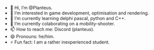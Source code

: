 - 👋 Hi, I’m @Planteus.
- 👀 I’m interested in game development, optimisation and rendering.
- 🌱 I’m currently learning delphi pascal, python and C++.
- 💞️ I’m currently colaborating on a mobility-shooter.
- 📫 How to reach me: Discord (planteus).
- 😄 Pronouns: he/him.
- ⚡ Fun fact: I am a rather inexperienced student.

<!---
Planteus/Planteus is a ✨ special ✨ repository because its `README.md` (this file) appears on your GitHub profile.
You can click the Preview link to take a look at your changes.
--->

